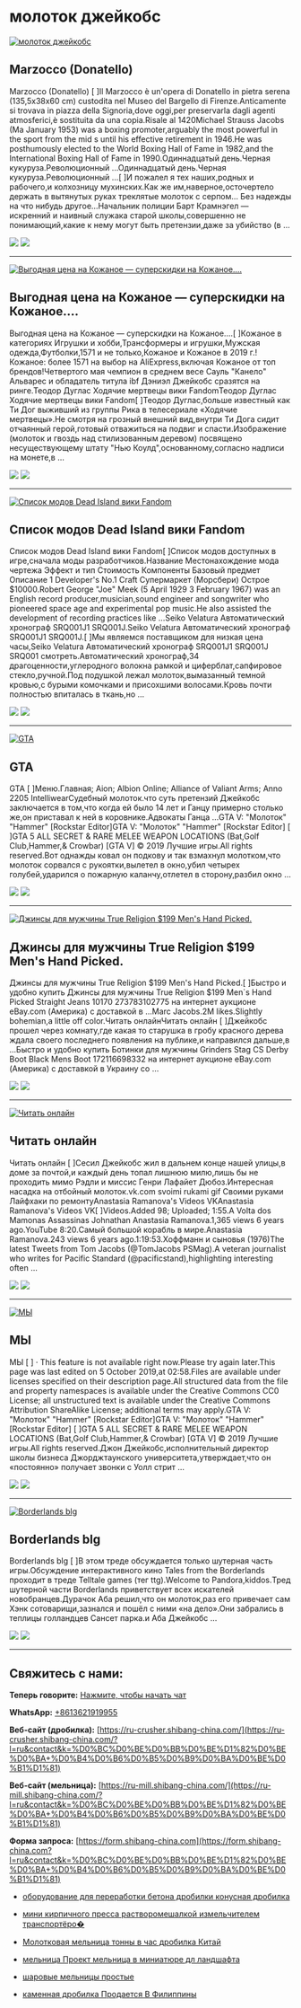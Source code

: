 # молоток джейкобс

<a href="https://swt.shibang-china.com/?l=ru&img&k=%D0%BC%D0%BE%D0%BB%D0%BE%D1%82%D0%BE%D0%BA+%D0%B4%D0%B6%D0%B5%D0%B9%D0%BA%D0%BE%D0%B1%D1%81" target="_blank">![молоток джейкобс](http://static.shibang-china.com/all-800x300/1423.jpg)</a>

## Marzocco (Donatello)
Marzocco (Donatello) [ ]Il Marzocco &#232; un'opera di Donatello in pietra serena (135,5x38x60 cm) custodita nel Museo del Bargello di Firenze.Anticamente si trovava in piazza della Signoria,dove oggi,per preservarla dagli agenti atmosferici,&#232; sostituita da una copia.Risale al 1420Michael Strauss Jacobs (Ma January 1953) was a boxing promoter,arguably the most powerful in the sport from the mid s until his effective retirement in 1946.He was posthumously elected to the World Boxing Hall of Fame in 1982,and the International Boxing Hall of Fame in 1990.Одиннадцатый день.Черная кукуруза.Революционный …Одиннадцатый день.Черная кукуруза.Революционный …[ ]И пожалел я тех наших,родных и рабочего,и колхозницу мухинских.Как же им,наверное,осточертело держать в вытянутых руках треклятые молоток с серпом… Без надежды на что нибудь другое…Начальник полиции Барт Крамнэгел — искренний и наивный служака старой школы,совершенно не понимающий,какие к нему могут быть претензии,даже за убийство (в …


<a href="https://whatsapp.shibangsoft.com/WhatsApp.php" target="_blank" title="WhatsApp">![](http://static.shibang-china.com/icon/whatsapp.png)</a> <a href="https://swt.shibang-china.com/?l=ru&icon&k=%D0%BC%D0%BE%D0%BB%D0%BE%D1%82%D0%BE%D0%BA+%D0%B4%D0%B6%D0%B5%D0%B9%D0%BA%D0%BE%D0%B1%D1%81" target="_blank">![](http://static.shibang-china.com/icon/chat-ru.png)</a>

---

<a href="https://swt.shibang-china.com/?l=ru&img&k=%D0%BC%D0%BE%D0%BB%D0%BE%D1%82%D0%BE%D0%BA+%D0%B4%D0%B6%D0%B5%D0%B9%D0%BA%D0%BE%D0%B1%D1%81" target="_blank">![Выгодная цена на Кожаное — суперскидки на Кожаное.…](http://static.shibang-china.com/all-800x300/234.jpg)</a>

## Выгодная цена на Кожаное — суперскидки на Кожаное.…
Выгодная цена на Кожаное — суперскидки на Кожаное.…[ ]Кожаное в категориях Игрушки и хобби,Трансформеры и игрушки,Мужская одежда,Футболки,1571 и не только,Кожаное и Кожаное в 2019 г.! Кожаное: более 1571 на выбор на AliExpress,включая Кожаное от топ брендов!Четвертого мая чемпион в среднем весе Сауль &quot;Канело&quot; Альварес и обладатель титула ibf Дэниэл Джейкобс сразятся на ринге.Теодор Дуглас Ходячие мертвецы вики FandomТеодор Дуглас Ходячие мертвецы вики Fandom[ ]Теодор Дуглас,больше известный как Ти Дог выживший из группы Рика в телесериале &#171;Ходячие мертвецы&#187;.Не смотря на грозный внешний вид,внутри Ти Дога сидит отчаянный герой,готовый отважиться на подвиг и спасти.Изображение (молоток и гвоздь над стилизованным деревом) посвящено несуществующему штату &quot;Нью Коулд&quot;,основанному,согласно надписи на монете,в …


<a href="https://whatsapp.shibangsoft.com/WhatsApp.php" target="_blank" title="WhatsApp">![](http://static.shibang-china.com/icon/whatsapp.png)</a> <a href="https://swt.shibang-china.com/?l=ru&icon&k=%D0%BC%D0%BE%D0%BB%D0%BE%D1%82%D0%BE%D0%BA+%D0%B4%D0%B6%D0%B5%D0%B9%D0%BA%D0%BE%D0%B1%D1%81" target="_blank">![](http://static.shibang-china.com/icon/chat-ru.png)</a>

---

<a href="https://swt.shibang-china.com/?l=ru&img&k=%D0%BC%D0%BE%D0%BB%D0%BE%D1%82%D0%BE%D0%BA+%D0%B4%D0%B6%D0%B5%D0%B9%D0%BA%D0%BE%D0%B1%D1%81" target="_blank">![Список модов Dead Island вики Fandom](http://static.shibang-china.com/all-800x300/579.jpg)</a>

## Список модов Dead Island вики Fandom
Список модов Dead Island вики Fandom[ ]Список модов доступных в игре,сначала моды разработчиков.Название Местонахождение мода чертежа Эффект и тип Стоимость Компоненты Базовый предмет Описание 1 Developer's No.1 Craft Супермаркет (Морсбери) Острое $10000.Robert George &quot;Joe&quot; Meek (5 April 1929 3 February 1967) was an English record producer,musician,sound engineer and songwriter who pioneered space age and experimental pop music.He also assisted the development of recording practices like …Seiko Velatura Автоматический хронограф SRQ001J1 SRQ001J.Seiko Velatura Автоматический хронограф SRQ001J1 SRQ001J.[ ]Мы являемся поставщиком для низкая цена часы,Seiko Velatura Автоматический хронограф SRQ001J1 SRQ001J SRQ001 смотреть.Автоматический хронограф,34 драгоценности,углеродного волокна рамкой и циферблат,сапфировое стекло,ручной.Под подушкой лежал молоток,вымазанный темной кровью,с бурыми комочками и присохшими волосами.Кровь почти полностью впиталась в ткань,но …


<a href="https://whatsapp.shibangsoft.com/WhatsApp.php" target="_blank" title="WhatsApp">![](http://static.shibang-china.com/icon/whatsapp.png)</a> <a href="https://swt.shibang-china.com/?l=ru&icon&k=%D0%BC%D0%BE%D0%BB%D0%BE%D1%82%D0%BE%D0%BA+%D0%B4%D0%B6%D0%B5%D0%B9%D0%BA%D0%BE%D0%B1%D1%81" target="_blank">![](http://static.shibang-china.com/icon/chat-ru.png)</a>

---

<a href="https://swt.shibang-china.com/?l=ru&img&k=%D0%BC%D0%BE%D0%BB%D0%BE%D1%82%D0%BE%D0%BA+%D0%B4%D0%B6%D0%B5%D0%B9%D0%BA%D0%BE%D0%B1%D1%81" target="_blank">![GTA](http://static.shibang-china.com/all-800x300/348.jpg)</a>

## GTA
GTA [ ]Меню.Главная; Aion; Albion Online; Alliance of Valiant Arms; Anno 2205 IntelliwearСудебный молоток.что суть претензий Джейкобс заключается в том,что когда ей было 14 лет и Ганцу примерно столько же,он приставал к ней в коровнике.Адвокаты Ганца …GTA V: &quot;Молоток&quot; &quot;Hammer&quot; [Rockstar Editor]GTA V: &quot;Молоток&quot; &quot;Hammer&quot; [Rockstar Editor] [ ]GTA 5 ALL SECRET &amp; RARE MELEE WEAPON LOCATIONS (Bat,Golf Club,Hammer,&amp; Crowbar) [GTA V] &#169; 2019 Лучшие игры.All rights reserved.Вот однажды ковал он подкову и так взмахнул молотком,что молоток сорвался с рукоятки,вылетел в окно,убил четырех голубей,ударился о пожарную каланчу,отлетел в сторону,разбил окно …


<a href="https://whatsapp.shibangsoft.com/WhatsApp.php" target="_blank" title="WhatsApp">![](http://static.shibang-china.com/icon/whatsapp.png)</a> <a href="https://swt.shibang-china.com/?l=ru&icon&k=%D0%BC%D0%BE%D0%BB%D0%BE%D1%82%D0%BE%D0%BA+%D0%B4%D0%B6%D0%B5%D0%B9%D0%BA%D0%BE%D0%B1%D1%81" target="_blank">![](http://static.shibang-china.com/icon/chat-ru.png)</a>

---

<a href="https://swt.shibang-china.com/?l=ru&img&k=%D0%BC%D0%BE%D0%BB%D0%BE%D1%82%D0%BE%D0%BA+%D0%B4%D0%B6%D0%B5%D0%B9%D0%BA%D0%BE%D0%B1%D1%81" target="_blank">![Джинсы для мужчины True Religion $199 Men's Hand Picked.](http://static.shibang-china.com/all-800x300/1115.jpg)</a>

## Джинсы для мужчины True Religion $199 Men's Hand Picked.
Джинсы для мужчины True Religion $199 Men's Hand Picked.[ ]Быстро и удобно купить Джинсы для мужчины True Religion $199 Men`s Hand Picked Straight Jeans 10170 273783102775 на интернет аукционе eBay.com (Америка) с доставкой в …Marc Jacobs.2M likes.Slightly bohemian,a little off color.Читать онлайнЧитать онлайн [ ]Джейкобс прошел через комнату,где какая то старушка в гробу красного дерева ждала своего последнего появления на публике,и направился дальше,в …Быстро и удобно купить Ботинки для мужчины Grinders Stag CS Derby Boot Black Mens Boot 172116698332 на интернет аукционе eBay.com (Америка) с доставкой в Украину со …


<a href="https://whatsapp.shibangsoft.com/WhatsApp.php" target="_blank" title="WhatsApp">![](http://static.shibang-china.com/icon/whatsapp.png)</a> <a href="https://swt.shibang-china.com/?l=ru&icon&k=%D0%BC%D0%BE%D0%BB%D0%BE%D1%82%D0%BE%D0%BA+%D0%B4%D0%B6%D0%B5%D0%B9%D0%BA%D0%BE%D0%B1%D1%81" target="_blank">![](http://static.shibang-china.com/icon/chat-ru.png)</a>

---

<a href="https://swt.shibang-china.com/?l=ru&img&k=%D0%BC%D0%BE%D0%BB%D0%BE%D1%82%D0%BE%D0%BA+%D0%B4%D0%B6%D0%B5%D0%B9%D0%BA%D0%BE%D0%B1%D1%81" target="_blank">![Читать онлайн](http://static.shibang-china.com/all-800x300/835.jpg)</a>

## Читать онлайн
Читать онлайн [ ]Сесил Джейкобс жил в дальнем конце нашей улицы,в доме за почтой,и каждый день топал лишнюю милю,лишь бы не проходить мимо Рэдли и миссис Генри Лафайет Дюбоз.Интересная насадка на отбойный молоток.vk.com svoimi rukami gif Своими руками Лайфхаки по ремонтуAnastasia Ramanova's Videos VKAnastasia Ramanova's Videos VK[ ]Videos.Added 98; Uploaded; 1:55.A Volta dos Mamonas Assassinas Johnathan Anastasia Ramanova.1,365 views 6 years ago.YouTube 8:20.Самый большой корабль в мире.Anastasia Ramanova.243 views 6 years ago.1:19:53.Хоффманн и сыновья (1976)The latest Tweets from Tom Jacobs (@TomJacobs PSMag).A veteran journalist who writes for Pacific Standard (@pacificstand),highlighting interesting often …


<a href="https://whatsapp.shibangsoft.com/WhatsApp.php" target="_blank" title="WhatsApp">![](http://static.shibang-china.com/icon/whatsapp.png)</a> <a href="https://swt.shibang-china.com/?l=ru&icon&k=%D0%BC%D0%BE%D0%BB%D0%BE%D1%82%D0%BE%D0%BA+%D0%B4%D0%B6%D0%B5%D0%B9%D0%BA%D0%BE%D0%B1%D1%81" target="_blank">![](http://static.shibang-china.com/icon/chat-ru.png)</a>

---

<a href="https://swt.shibang-china.com/?l=ru&img&k=%D0%BC%D0%BE%D0%BB%D0%BE%D1%82%D0%BE%D0%BA+%D0%B4%D0%B6%D0%B5%D0%B9%D0%BA%D0%BE%D0%B1%D1%81" target="_blank">![МЫ](http://static.shibang-china.com/all-800x300/1338.jpg)</a>

## МЫ
МЫ [ ]&nbsp;&#0183;&#32;This feature is not available right now.Please try again later.This page was last edited on 5 October 2019,at 02:58.Files are available under licenses specified on their description page.All structured data from the file and property namespaces is available under the Creative Commons CC0 License; all unstructured text is available under the Creative Commons Attribution ShareAlike License; additional terms may apply.GTA V: &quot;Молоток&quot; &quot;Hammer&quot; [Rockstar Editor]GTA V: &quot;Молоток&quot; &quot;Hammer&quot; [Rockstar Editor] [ ]GTA 5 ALL SECRET &amp; RARE MELEE WEAPON LOCATIONS (Bat,Golf Club,Hammer,&amp; Crowbar) [GTA V] &#169; 2019 Лучшие игры.All rights reserved.Джон Джейкобс,исполнительный директор школы бизнеса Джорджтаунского университета,утверждает,что он &#171;постоянно&#187; получает звонки с Уолл стрит …


<a href="https://whatsapp.shibangsoft.com/WhatsApp.php" target="_blank" title="WhatsApp">![](http://static.shibang-china.com/icon/whatsapp.png)</a> <a href="https://swt.shibang-china.com/?l=ru&icon&k=%D0%BC%D0%BE%D0%BB%D0%BE%D1%82%D0%BE%D0%BA+%D0%B4%D0%B6%D0%B5%D0%B9%D0%BA%D0%BE%D0%B1%D1%81" target="_blank">![](http://static.shibang-china.com/icon/chat-ru.png)</a>

---

<a href="https://swt.shibang-china.com/?l=ru&img&k=%D0%BC%D0%BE%D0%BB%D0%BE%D1%82%D0%BE%D0%BA+%D0%B4%D0%B6%D0%B5%D0%B9%D0%BA%D0%BE%D0%B1%D1%81" target="_blank">![Borderlands blg](http://static.shibang-china.com/all-800x300/1329.jpg)</a>

## Borderlands blg
Borderlands blg [ ]В этом треде обсуждается только шутерная часть игры.Обсуждение интерактивного кино Tales from the Borderlands проходит в треде Telltale games (тег ttg).Welcome to Pandora,kiddos.Тред шутерной части Borderlands приветствует всех искателей новобранцев.Дурачок Аба решил,что он молоток,раз его привечает сам Хэнк сотоварищи,зазнался и пошёл с ними &#171;на дело&#187;.Они забрались в теплицы голландцев Сансет парка.и Аба Джейкобс …

<a href="https://whatsapp.shibangsoft.com/WhatsApp.php" target="_blank" title="WhatsApp">![](http://static.shibang-china.com/icon/whatsapp.png)</a> <a href="https://swt.shibang-china.com/?l=ru&icon&k=%D0%BC%D0%BE%D0%BB%D0%BE%D1%82%D0%BE%D0%BA+%D0%B4%D0%B6%D0%B5%D0%B9%D0%BA%D0%BE%D0%B1%D1%81" target="_blank">![](http://static.shibang-china.com/icon/chat-ru.png)</a>

---
## Свяжитесь с нами:

**Теперь говорите:** [Нажмите, чтобы начать чат](https://swt.shibang-china.com?l=ru&contact&k=%D0%BC%D0%BE%D0%BB%D0%BE%D1%82%D0%BE%D0%BA+%D0%B4%D0%B6%D0%B5%D0%B9%D0%BA%D0%BE%D0%B1%D1%81)

**WhatsApp:**  [+8613621919955](https://whatsapp.shibangsoft.com/WhatsApp.php)

**Веб-сайт (дробилка):** [https://ru-crusher.shibang-china.com/](https://ru-crusher.shibang-china.com/?l=ru&contact&k=%D0%BC%D0%BE%D0%BB%D0%BE%D1%82%D0%BE%D0%BA+%D0%B4%D0%B6%D0%B5%D0%B9%D0%BA%D0%BE%D0%B1%D1%81)

**Веб-сайт (мельница):** [https://ru-mill.shibang-china.com/](https://ru-mill.shibang-china.com/?l=ru&contact&k=%D0%BC%D0%BE%D0%BB%D0%BE%D1%82%D0%BE%D0%BA+%D0%B4%D0%B6%D0%B5%D0%B9%D0%BA%D0%BE%D0%B1%D1%81)

**Форма запроса:** [https://form.shibang-china.com](https://form.shibang-china.com?l=ru&contact&k=%D0%BC%D0%BE%D0%BB%D0%BE%D1%82%D0%BE%D0%BA+%D0%B4%D0%B6%D0%B5%D0%B9%D0%BA%D0%BE%D0%B1%D1%81)

* [оборудование для переработки бетона дробилки конусная дробилка](../118/%D0%BE%D0%B1%D0%BE%D1%80%D1%83%D0%B4%D0%BE%D0%B2%D0%B0%D0%BD%D0%B8%D0%B5%20%D0%B4%D0%BB%D1%8F%20%D0%BF%D0%B5%D1%80%D0%B5%D1%80%D0%B0%D0%B1%D0%BE%D1%82%D0%BA%D0%B8%20%D0%B1%D0%B5%D1%82%D0%BE%D0%BD%D0%B0%20%D0%B4%D1%80%D0%BE%D0%B1%D0%B8%D0%BB%D0%BA%D0%B8%20%D0%BA%D0%BE%D0%BD%D1%83%D1%81%D0%BD%D0%B0%D1%8F%20%D0%B4%D1%80%D0%BE%D0%B1%D0%B8%D0%BB%D0%BA%D0%B0.md)

* [мини кирпичного пресса растворомешалкой измельчителем транспортёро�](../113/%D0%BC%D0%B8%D0%BD%D0%B8%20%D0%BA%D0%B8%D1%80%D0%BF%D0%B8%D1%87%D0%BD%D0%BE%D0%B3%D0%BE%20%D0%BF%D1%80%D0%B5%D1%81%D1%81%D0%B0%20%D1%80%D0%B0%D1%81%D1%82%D0%B2%D0%BE%D1%80%D0%BE%D0%BC%D0%B5%D1%88%D0%B0%D0%BB%D0%BA%D0%BE%D0%B9%20%D0%B8%D0%B7%D0%BC%D0%B5%D0%BB%D1%8C%D1%87%D0%B8%D1%82%D0%B5%D0%BB%D0%B5%D0%BC%20%D1%82%D1%80%D0%B0%D0%BD%D1%81%D0%BF%D0%BE%D1%80%D1%82%D1%91%D1%80%D0%BE%EF%BF%BD.md)

* [Молотковая мельница тонны в час дробилка Китай](../114/%D0%9C%D0%BE%D0%BB%D0%BE%D1%82%D0%BA%D0%BE%D0%B2%D0%B0%D1%8F%20%D0%BC%D0%B5%D0%BB%D1%8C%D0%BD%D0%B8%D1%86%D0%B0%20%D1%82%D0%BE%D0%BD%D0%BD%D1%8B%20%D0%B2%20%D1%87%D0%B0%D1%81%20%D0%B4%D1%80%D0%BE%D0%B1%D0%B8%D0%BB%D0%BA%D0%B0%20%D0%9A%D0%B8%D1%82%D0%B0%D0%B9.md)

* [мельница Проект мельница в миниатюре дл ландшафта](../114/%D0%BC%D0%B5%D0%BB%D1%8C%D0%BD%D0%B8%D1%86%D0%B0%20%D0%9F%D1%80%D0%BE%D0%B5%D0%BA%D1%82%20%D0%BC%D0%B5%D0%BB%D1%8C%D0%BD%D0%B8%D1%86%D0%B0%20%D0%B2%20%D0%BC%D0%B8%D0%BD%D0%B8%D0%B0%D1%82%D1%8E%D1%80%D0%B5%20%D0%B4%D0%BB%20%D0%BB%D0%B0%D0%BD%D0%B4%D1%88%D0%B0%D1%84%D1%82%D0%B0.md)

* [шаровые мельницы простые](../115/%D1%88%D0%B0%D1%80%D0%BE%D0%B2%D1%8B%D0%B5%20%D0%BC%D0%B5%D0%BB%D1%8C%D0%BD%D0%B8%D1%86%D1%8B%20%D0%BF%D1%80%D0%BE%D1%81%D1%82%D1%8B%D0%B5.md)

* [каменная дробилка Продается В Филиппины](../112/%D0%BA%D0%B0%D0%BC%D0%B5%D0%BD%D0%BD%D0%B0%D1%8F%20%D0%B4%D1%80%D0%BE%D0%B1%D0%B8%D0%BB%D0%BA%D0%B0%20%D0%9F%D1%80%D0%BE%D0%B4%D0%B0%D0%B5%D1%82%D1%81%D1%8F%20%D0%92%20%D0%A4%D0%B8%D0%BB%D0%B8%D0%BF%D0%BF%D0%B8%D0%BD%D1%8B.md)